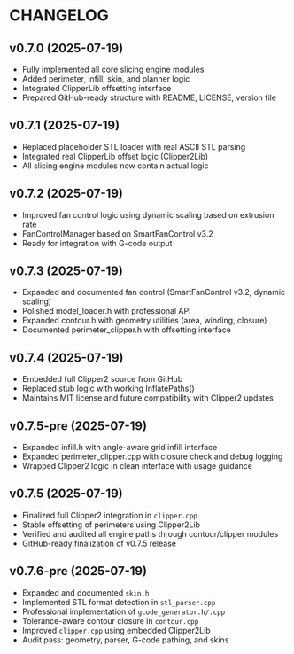 # CHANGELOG

## v0.7.0 (2025-07-19)
- Fully implemented all core slicing engine modules
- Added perimeter, infill, skin, and planner logic
- Integrated ClipperLib offsetting interface
- Prepared GitHub-ready structure with README, LICENSE, version file


## v0.7.1 (2025-07-19)
- Replaced placeholder STL loader with real ASCII STL parsing
- Integrated real ClipperLib offset logic (Clipper2Lib)
- All slicing engine modules now contain actual logic


## v0.7.2 (2025-07-19)
- Improved fan control logic using dynamic scaling based on extrusion rate
- FanControlManager based on SmartFanControl v3.2
- Ready for integration with G-code output


## v0.7.3 (2025-07-19)
- Expanded and documented fan control (SmartFanControl v3.2, dynamic scaling)
- Polished model_loader.h with professional API
- Expanded contour.h with geometry utilities (area, winding, closure)
- Documented perimeter_clipper.h with offsetting interface


## v0.7.4 (2025-07-19)
- Embedded full Clipper2 source from GitHub
- Replaced stub logic with working InflatePaths()
- Maintains MIT license and future compatibility with Clipper2 updates


## v0.7.5-pre (2025-07-19)
- Expanded infill.h with angle-aware grid infill interface
- Expanded perimeter_clipper.cpp with closure check and debug logging
- Wrapped Clipper2 logic in clean interface with usage guidance


## v0.7.5 (2025-07-19)
- Finalized full Clipper2 integration in `clipper.cpp`
- Stable offsetting of perimeters using Clipper2Lib
- Verified and audited all engine paths through contour/clipper modules
- GitHub-ready finalization of v0.7.5 release

## v0.7.6-pre (2025-07-19)
- Expanded and documented `skin.h`
- Implemented STL format detection in `stl_parser.cpp`
- Professional implementation of `gcode_generator.h/.cpp`
- Tolerance-aware contour closure in `contour.cpp`
- Improved `clipper.cpp` using embedded Clipper2Lib
- Audit pass: geometry, parser, G-code pathing, and skins
